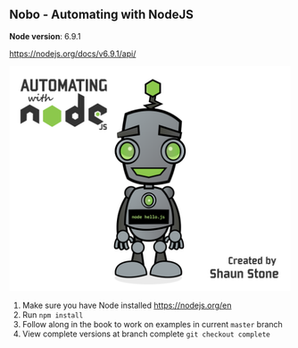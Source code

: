 ## Nobo - Automating with NodeJS ##

**Node version**: 6.9.1

https://nodejs.org/docs/v6.9.1/api/

![Node Bot](nobo.png)

1. Make sure you have Node installed https://nodejs.org/en
2. Run `npm install`
3. Follow along in the book to work on examples in current `master` branch
4. View complete versions at branch complete `git checkout complete`